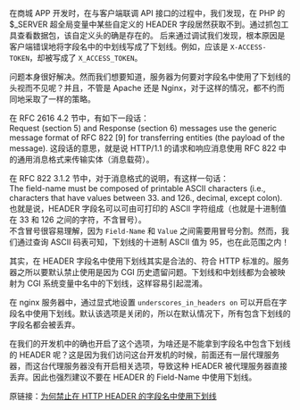 在商城 APP 开发时，在与客户端联调 API 接口的过程中，我们发现，在 PHP 的 $_SERVER 超全局变量中某些自定义的 HEADER 字段居然获取不到。通过抓包工具查看数据包，该自定义头的确是存在的。
后来通过调试我们发现，根本原因是客户端错误地将字段名中的中划线写成了下划线。例如，应该是 `X-ACCESS-TOKEN`，却被写成了 `X_ACCESS_TOKEN`。

问题本身很好解决。然而我们想要知道，服务器为何要对字段名中使用了下划线的头视而不见呢？并且，不管是 Apache 还是 Nginx，对于这样的情况，都不约而同地采取了一样的策略。

在 RFC 2616 4.2 节中，有如下一段话：  
Request (section 5) and Response (section 6) messages use the generic message format of RFC 822 [9] for transferring entities (the payload of the message).
这段话的意思，就是说 HTTP/1.1 的请求和响应消息使用 RFC 822 中的通用消息格式来传输实体（消息载荷）。

在 RFC 822 3.1.2 节中，对于消息格式的说明，有这样一句话：  
The  field-name must be composed of printable ASCII characters (i.e., characters that  have  values  between  33.  and  126., decimal, except colon).  
也就是说，HEADER 字段名可以可由可打印的 ASCII 字符组成（也就是十进制值在 33 和 126 之间的字符，不含冒号）。  
不含冒号很容易理解，因为 `Field-Name` 和 `Value` 之间需要用冒号分割。然而，我们通过查询 ASCII 码表可知，下划线的十进制 ASCII 值为 95，也在此范围之内！

其实，在 HEADER 字段名中使用下划线其实是合法的、符合 HTTP 标准的。服务器之所以要默认禁止使用是因为 CGI 历史遗留问题。下划线和中划线都为会被映射为 CGI 系统变量中名中的下划线，这样容易引起混淆。

在 nginx 服务器中，通过显式地设置 `underscores_in_headers on` 可以开启在字段名中使用下划线。默认该选项是关闭的，所以在默认情况下，所有包含下划线的字段名都会被丢弃。

在我们的开发机中的确也开启了这个选项，为啥还是不能拿到字段名中包含下划线的 HEADER 呢？这是因为我们访问这台开发机的时候，前面还有一层代理服务器，而这台代理服务器没有开启相关选项，导致这种 HEADER 被代理服务器直接丢弃。因此也强烈建议不要在 HEADER 的 Field-Name 中使用下划线。

原链接：[为何禁止在 HTTP HEADER 的字段名中使用下划线](http://www.fising.cn/2017/10/为何禁止在-http-header-的字段名中使用下划线.shtml)


